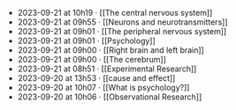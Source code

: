 - 2023-09-21 at 10h19 · [[The central nervous system]]
- 2023-09-21 at 09h55 · [[Neurons and neurotransmitters]]
- 2023-09-21 at 09h01 · [[The peripheral nervous system]]
- 2023-09-21 at 09h01 · [[Psychology]]
- 2023-09-21 at 09h00 · [[Right brain and left brain]]
- 2023-09-21 at 09h00 · [[The cerebrum]]
- 2023-09-21 at 08h51 · [[Experimental Research]]
- 2023-09-20 at 13h53 · [[cause and effect]]
- 2023-09-20 at 10h07 · [[What is psychology?]]
- 2023-09-20 at 10h06 · [[Observational Research]]
